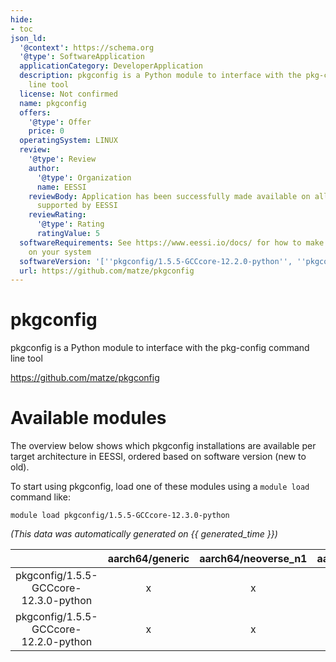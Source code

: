 ```yaml
---
hide:
- toc
json_ld:
  '@context': https://schema.org
  '@type': SoftwareApplication
  applicationCategory: DeveloperApplication
  description: pkgconfig is a Python module to interface with the pkg-config command
    line tool
  license: Not confirmed
  name: pkgconfig
  offers:
    '@type': Offer
    price: 0
  operatingSystem: LINUX
  review:
    '@type': Review
    author:
      '@type': Organization
      name: EESSI
    reviewBody: Application has been successfully made available on all architectures
      supported by EESSI
    reviewRating:
      '@type': Rating
      ratingValue: 5
  softwareRequirements: See https://www.eessi.io/docs/ for how to make EESSI available
    on your system
  softwareVersion: '[''pkgconfig/1.5.5-GCCcore-12.2.0-python'', ''pkgconfig/1.5.5-GCCcore-12.3.0-python'']'
  url: https://github.com/matze/pkgconfig
---
```


pkgconfig
=========


pkgconfig is a Python module to interface with the pkg-config command line tool

https://github.com/matze/pkgconfig
# Available modules


The overview below shows which pkgconfig installations are available per target architecture in EESSI, ordered based on software version (new to old).

To start using pkgconfig, load one of these modules using a `module load` command like:

```shell
module load pkgconfig/1.5.5-GCCcore-12.3.0-python
```

*(This data was automatically generated on {{ generated_time }})*  

| |aarch64/generic|aarch64/neoverse_n1|aarch64/neoverse_v1|x86_64/generic|x86_64/amd/zen2|x86_64/amd/zen3|x86_64/amd/zen4|x86_64/intel/haswell|x86_64/intel/skylake_avx512|
| :---: | :---: | :---: | :---: | :---: | :---: | :---: | :---: | :---: | :---: |
|pkgconfig/1.5.5-GCCcore-12.3.0-python|x|x|x|x|x|x|x|x|x|
|pkgconfig/1.5.5-GCCcore-12.2.0-python|x|x|x|x|x|x|x|x|x|
